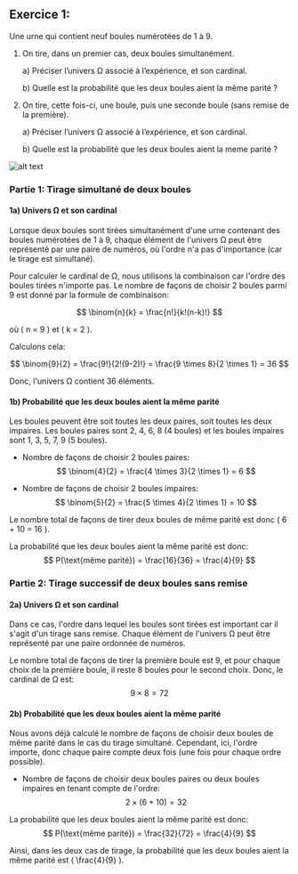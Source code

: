 ## Exercice 1: 
 Une urne qui contient neuf boules numérotées de 1 à 9.

1. On tire, dans un premier cas, deux boules simultanément.

   a) Préciser l’univers Ω associé à l’expérience, et son cardinal.

   b) Quelle est la probabilité que les deux boules aient la même parité ?

2. On tire, cette fois-ci, une boule, puis une seconde boule (sans remise de la première).

   a) Préciser l’univers Ω associé à l’expérience, et son cardinal.

   b) Quelle est la probabilité que les deux boules aient la meme parité ?

![alt text](Exercice1.png)

### Partie 1: Tirage simultané de deux boules

#### 1a) Univers Ω et son cardinal

Lorsque deux boules sont tirées simultanément d'une urne contenant des boules numérotées de 1 à 9, chaque élément de l'univers Ω peut être représenté par une paire de numéros, où l'ordre n'a pas d'importance (car le tirage est simultané). 

Pour calculer le cardinal de Ω, nous utilisons la combinaison car l'ordre des boules tirées n'importe pas. Le nombre de façons de choisir 2 boules parmi 9 est donné par la formule de combinaison:

$$
\binom{n}{k} = \frac{n!}{k!(n-k)!}
$$

où \( n = 9 \) et \( k = 2 \).

Calculons cela:

$$
\binom{9}{2} = \frac{9!}{2!(9-2)!} = \frac{9 \times 8}{2 \times 1} = 36
$$

Donc, l'univers Ω contient 36 éléments.

#### 1b) Probabilité que les deux boules aient la même parité

Les boules peuvent être soit toutes les deux paires, soit toutes les deux impaires. Les boules paires sont 2, 4, 6, 8 (4 boules) et les boules impaires sont 1, 3, 5, 7, 9 (5 boules).

- Nombre de façons de choisir 2 boules paires:
$$
\binom{4}{2} = \frac{4 \times 3}{2 \times 1} = 6
$$

- Nombre de façons de choisir 2 boules impaires:
$$
\binom{5}{2} = \frac{5 \times 4}{2 \times 1} = 10
$$

Le nombre total de façons de tirer deux boules de même parité est donc \( 6 + 10 = 16 \).

La probabilité que les deux boules aient la même parité est donc:
$$
P(\text{même parité}) = \frac{16}{36} = \frac{4}{9}
$$

### Partie 2: Tirage successif de deux boules sans remise

#### 2a) Univers Ω et son cardinal

Dans ce cas, l'ordre dans lequel les boules sont tirées est important car il s'agit d'un tirage sans remise. Chaque élément de l'univers Ω peut être représenté par une paire ordonnée de numéros.

Le nombre total de façons de tirer la première boule est 9, et pour chaque choix de la première boule, il reste 8 boules pour le second choix. Donc, le cardinal de Ω est:
$$
9 \times 8 = 72
$$

#### 2b) Probabilité que les deux boules aient la même parité

Nous avons déjà calculé le nombre de façons de choisir deux boules de même parité dans le cas du tirage simultané. Cependant, ici, l'ordre importe, donc chaque paire compte deux fois (une fois pour chaque ordre possible).

- Nombre de façons de choisir deux boules paires ou deux boules impaires en tenant compte de l'ordre:
$$
2 \times (6 + 10) = 32
$$

La probabilité que les deux boules aient la même parité est donc:
$$
P(\text{même parité}) = \frac{32}{72} = \frac{4}{9}
$$

Ainsi, dans les deux cas de tirage, la probabilité que les deux boules aient la même parité est 
\( \frac{4}{9} \).





